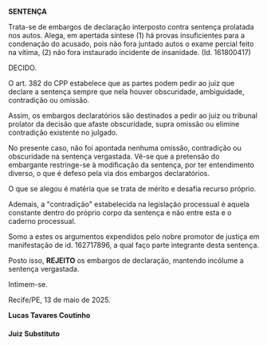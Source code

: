 **SENTENÇA**

Trata-se de embargos de declaração interposto contra sentença prolatada
nos autos. Alega, em apertada síntese (1) há provas insuficientes para a
condenação do acusado, pois não fora juntado autos o exame percial feito
na vítima, (2) não fora instaurado incidente de insanidade. (Id.
161800417)

DECIDO.

O art. 382 do CPP estabelece que as partes podem pedir ao juiz que
declare a sentença sempre que nela houver obscuridade, ambiguidade,
contradição ou omissão.

Assim, os embargos declaratórios são destinados a pedir ao juiz ou
tribunal prolator da decisão que afaste obscuridade, supra omissão ou
elimine contradição existente no julgado.

No presente caso, não foi apontada nenhuma omissão, contradição ou
obscuridade na sentença vergastada. Vê-se que a pretensão do embargante
restringe-se à modificação da sentença, por ter entendimento diverso, o
que é defeso pela via dos embargos declaratórios.

O que se alegou é matéria que se trata de mérito e desafia recurso
próprio.

Ademais, a "contradição" estabelecida na legislação processual é aquela
constante dentro do próprio corpo da sentença e não entre esta e o
caderno processual.

Somo a estes os argumentos expendidos pelo nobre promotor de justiça em
manifestação de id. 162717896, a qual faço parte integrante desta
sentença.

Posto isso, **REJEITO** os embargos de declaração, mantendo incólume a
sentença vergastada.

Intimem-se.

Recife/PE, 13 de maio de 2025.

**Lucas Tavares Coutinho**

#### Juiz Substituto
